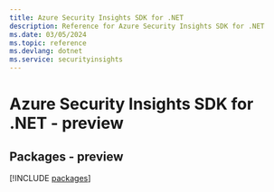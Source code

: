 ```yaml
---
title: Azure Security Insights SDK for .NET
description: Reference for Azure Security Insights SDK for .NET
ms.date: 03/05/2024
ms.topic: reference
ms.devlang: dotnet
ms.service: securityinsights
---
```

# Azure Security Insights SDK for .NET - preview
## Packages - preview
[!INCLUDE [packages](security-insights-index.md)]